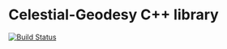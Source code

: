 # Celestial-Geodesy C++ library

[![Build Status](https://app.travis-ci.com/xanthospap/celestial-geodesy.svg?branch=main)](https://app.travis-ci.com/xanthospap/celestial-geodesy)
